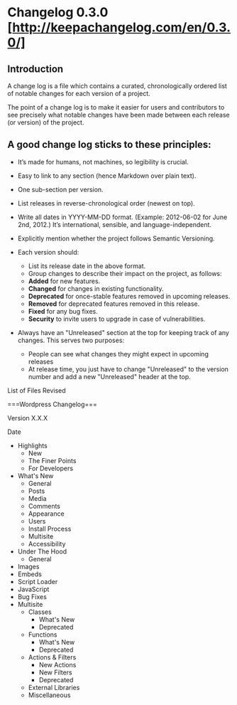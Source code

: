 Changelog 0.3.0 [http://keepachangelog.com/en/0.3.0/]
==============================

Introduction
-------


A change log is a file which contains a curated, chronologically ordered list of notable changes for each version of a project.

The point of a change log is to make it easier for users and contributors to see precisely what notable changes have been made between each release (or version) of the project.

A good change log sticks to these principles:
-------

 * It’s made for humans, not machines, so legibility is crucial.
 * Easy to link to any section (hence Markdown over plain text).
 * One sub-section per version.
 * List releases in reverse-chronological order (newest on top).
 * Write all dates in YYYY-MM-DD format. (Example: 2012-06-02 for June 2nd, 2012.) It’s international, sensible, and language-independent.
 * Explicitly mention whether the project follows Semantic Versioning.
 * Each version should:
   * List its release date in the above format.
   * Group changes to describe their impact on the project, as follows:
   * **Added** for new features.
   * **Changed** for changes in existing functionality.
   * **Deprecated** for once-stable features removed in upcoming releases.
   * **Removed** for deprecated features removed in this release.
   * **Fixed** for any bug fixes.
   * **Security** to invite users to upgrade in case of vulnerabilities.

 * Always have an "Unreleased" section at the top for keeping track of any changes. This serves two purposes:
   *  People can see what changes they might expect in upcoming releases
   *  At release time, you just have to change "Unreleased" to the version number and add a new "Unreleased" header at the top.

List of Files Revised





===Wordpress Changelog===

Version X.X.X

Date

* Highlights
  * New
  * The Finer Points
  * For Developers
* What's New
  * General
  * Posts
  * Media
  * Comments
  * Appearance
  * Users
  * Install Process
  * Multisite
  * Accessibility
* Under The Hood
  * General
* Images
* Embeds
* Script Loader
* JavaScript
* Bug Fixes
* Multisite
  * Classes
    * What's New
    * Deprecated
  * Functions
    * What's New
    * Deprecated
  * Actions & Filters
    * New Actions
    * New Filters
    * Deprecated
  * External Libraries
  * Miscellaneous


